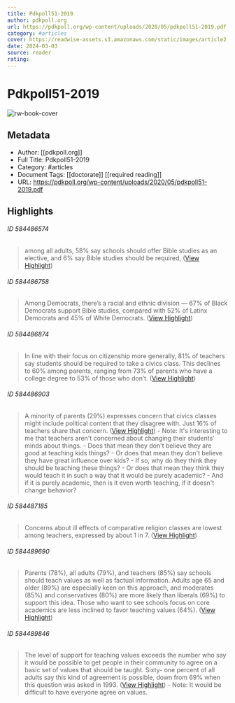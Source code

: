 ```yaml
---
title: Pdkpoll51-2019
author: pdkpoll.org
url: https://pdkpoll.org/wp-content/uploads/2020/05/pdkpoll51-2019.pdf
category: #articles
cover: https://readwise-assets.s3.amazonaws.com/static/images/article2.74d541386bbf.png
date: 2024-03-03
source: reader
rating:
---
```

# Pdkpoll51-2019

![rw-book-cover](https://readwise-assets.s3.amazonaws.com/static/images/article2.74d541386bbf.png)

## Metadata
- Author: [[pdkpoll.org]]
- Full Title: Pdkpoll51-2019
- Category: #articles
- Document Tags: [[doctorate]] [[required reading]] 
- URL: https://pdkpoll.org/wp-content/uploads/2020/05/pdkpoll51-2019.pdf

## Highlights
###### ID 584486574
> among all adults, 58% say schools should offer Bible studies as an elective, and 6% say Bible studies should be required, ([View Highlight](https://read.readwise.io/read/01h8fwrs99m6yv2hadkfg6mr8q))
    
###### ID 584486758
> Among Democrats, there’s a racial and ethnic division — 67% of Black Democrats support Bible studies, compared with 52% of Latinx Democrats and 45% of White Democrats. ([View Highlight](https://read.readwise.io/read/01h8fwtbtf6p75z9yqp4bs6rws))
    
###### ID 584486874
> In line with their focus on citizenship more generally, 81% of teachers say students should be required to take a civics class. This declines to 60% among parents, ranging from 73% of parents who have a college degree to 53% of those who don’t. ([View Highlight](https://read.readwise.io/read/01h8fwx1c39wttcpy6es1yde7v))
    
###### ID 584486903
> A minority of parents (29%) expresses concern that civics classes might include political content that they disagree with. Just 16% of teachers share that concern. ([View Highlight](https://read.readwise.io/read/01h8fwxchgqhqsndej34jy7abg))
    - Note: It's interesting to me that teachers aren't concerned about changing their students' minds about things. 
      - Does that mean they don't believe they are good at teaching kids things? 
      - Or does that mean they don't believe they have great influence over kids? 
      - If so, why do they think they should be teaching these things? 
      - Or does that mean they think they would teach it in such a way that it would be purely academic? 
      - And if it is purely academic, then is it even worth teaching, if it doesn't change behavior?
    
###### ID 584487185
> Concerns about ill effects of comparative religion classes are lowest among teachers, expressed by about 1 in 7. ([View Highlight](https://read.readwise.io/read/01h8fx29xpqmjr0wb0nx8n4r21))
    
###### ID 584489690
> Parents (78%), all adults (79%), and teachers (85%) say schools should teach values as well as factual information. Adults age 65 and older (89%) are especially keen on this approach, and moderates (85%) and conservatives (80%) are more likely than liberals (69%) to support this idea. Those who want to see schools focus on core academics are less inclined to favor teaching values (64%). ([View Highlight](https://read.readwise.io/read/01h8fxtev1p428ggwt3ncrzsgp))
    
###### ID 584489846
> The level of support for teaching values exceeds the number who say it would be possible to get people in their community to agree on a basic set of values that should be taught. Sixty- one percent of all adults say this kind of agreement is possible, down from 69% when this question was asked in 1993. ([View Highlight](https://read.readwise.io/read/01h8fxvyqrsjznz3anb587vyhz))
    - Note: It would be difficult to have everyone agree on values.
    
